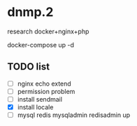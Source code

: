 # dnmp.2
research docker+nginx+php

docker-compose up -d

## TODO list


- [ ]  nginx echo extend
- [ ]  permission problem
- [ ]  install sendmail
- [x]  install locale
- [ ]  mysql redis mysqladmin redisadmin up
